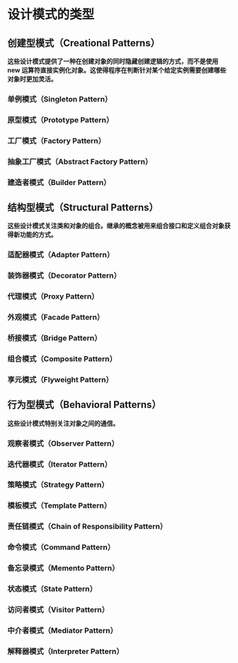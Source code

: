 # 设计模式的类型

## **创建型模式（Creational Patterns）**

**这些设计模式提供了一种在创建对象的同时隐藏创建逻辑的方式，而不是使用 new 运算符直接实例化对象。这使得程序在判断针对某个给定实例需要创建哪些对象时更加灵活。**

### 单例模式（Singleton Pattern）

### 原型模式（Prototype Pattern）

### 工厂模式（Factory Pattern）

### 抽象工厂模式（Abstract Factory Pattern）

### 建造者模式（Builder Pattern）



## **结构型模式（Structural Patterns）**

**这些设计模式关注类和对象的组合。继承的概念被用来组合接口和定义组合对象获得新功能的方式。**

### 适配器模式（Adapter Pattern）

### 装饰器模式（Decorator Pattern）

### 代理模式（Proxy Pattern）

### 外观模式（Facade Pattern）

### 桥接模式（Bridge Pattern）

### 组合模式（Composite Pattern）

### 享元模式（Flyweight Pattern）



## **行为型模式（Behavioral Patterns）**

**这些设计模式特别关注对象之间的通信。**

### 观察者模式（Observer Pattern）

### 迭代器模式（Iterator Pattern）

### 策略模式（Strategy Pattern）

### 模板模式（Template Pattern）

### 责任链模式（Chain of Responsibility Pattern）

### 命令模式（Command Pattern）

### 备忘录模式（Memento Pattern）

### 状态模式（State Pattern）

### 访问者模式（Visitor Pattern）

### 中介者模式（Mediator Pattern）

### 解释器模式（Interpreter Pattern）
